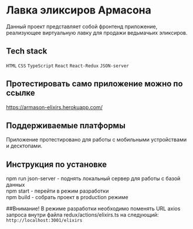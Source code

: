 # Лавка эликсиров Армасона

Данный проект представляет собой фронтенд приложение, реализующее виртуальную лавку для продажи ведьмачьих эликсиров.

## Tech stack
`HTML`
`CSS`
`TypeScript`
`React`
`React-Redux`
`JSON-server`

## Протестировать само приложение можно по ссылке
https://armason-elixirs.herokuapp.com/

## Поддерживаемые платформы
Приложение протестировано для работы с мобильными устройствами и десктопами.

## Инструкция по установке
npm run json-server - поднять локальный сервер для работы с базой данных <br>
npm start - перейти в режим разработки <br>
npm build - собрать проект в production режиме <br>

##Внимание!
В режиме разработки необходимо поменять URL axios запроса внутри файла redux/actions/elixirs.ts на следующий: <br>
`http://localhost:3001/elixirs`
